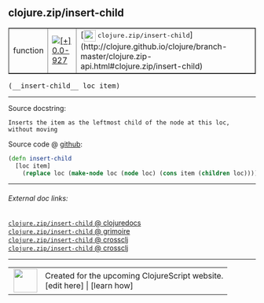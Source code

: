 ## clojure.zip/insert-child



 <table border="1">
<tr>
<td>function</td>
<td><a href="https://github.com/cljsinfo/cljs-api-docs/tree/0.0-927"><img valign="middle" alt="[+] 0.0-927" title="Added in 0.0-927" src="https://img.shields.io/badge/+-0.0--927-lightgrey.svg"></a> </td>
<td>
[<img height="24px" valign="middle" src="http://i.imgur.com/1GjPKvB.png"> <samp>clojure.zip/insert-child</samp>](http://clojure.github.io/clojure/branch-master/clojure.zip-api.html#clojure.zip/insert-child)
</td>
</tr>
</table>


 <samp>
(__insert-child__ loc item)<br>
</samp>

---





Source docstring:

```
Inserts the item as the leftmost child of the node at this loc,
without moving
```


Source code @ [github](https://github.com/clojure/clojurescript/blob/r3153/src/cljs/clojure/zip.cljs#L194-L198):

```clj
(defn insert-child
  [loc item]
    (replace loc (make-node loc (node loc) (cons item (children loc)))))
```

<!--
Repo - tag - source tree - lines:

 <pre>
clojurescript @ r3153
└── src
    └── cljs
        └── clojure
            └── <ins>[zip.cljs:194-198](https://github.com/clojure/clojurescript/blob/r3153/src/cljs/clojure/zip.cljs#L194-L198)</ins>
</pre>

-->

---



###### External doc links:

[`clojure.zip/insert-child` @ clojuredocs](http://clojuredocs.org/clojure.zip/insert-child)<br>
[`clojure.zip/insert-child` @ grimoire](http://conj.io/store/v1/org.clojure/clojure/1.7.0-beta3/clj/clojure.zip/insert-child/)<br>
[`clojure.zip/insert-child` @ crossclj](http://crossclj.info/fun/clojure.zip/insert-child.html)<br>
[`clojure.zip/insert-child` @ crossclj](http://crossclj.info/fun/clojure.zip.cljs/insert-child.html)<br>

---

 <table>
<tr><td>
<img valign="middle" align="right" width="48px" src="http://i.imgur.com/Hi20huC.png">
</td><td>
Created for the upcoming ClojureScript website.<br>
[edit here] | [learn how]
</td></tr></table>

[edit here]:https://github.com/cljsinfo/cljs-api-docs/blob/master/cljsdoc/clojure.zip/insert-child.cljsdoc
[learn how]:https://github.com/cljsinfo/cljs-api-docs/wiki/cljsdoc-files

<!--

This information was too distracting to show to readers, but I'll leave it
commented here since it is helpful to:

- pretty-print the data used to generate this document
- and show how to retrieve that data



The API data for this symbol:

```clj
{:ns "clojure.zip",
 :name "insert-child",
 :signature ["[loc item]"],
 :history [["+" "0.0-927"]],
 :type "function",
 :full-name-encode "clojure.zip/insert-child",
 :source {:code "(defn insert-child\n  [loc item]\n    (replace loc (make-node loc (node loc) (cons item (children loc)))))",
          :title "Source code",
          :repo "clojurescript",
          :tag "r3153",
          :filename "src/cljs/clojure/zip.cljs",
          :lines [194 198]},
 :full-name "clojure.zip/insert-child",
 :clj-symbol "clojure.zip/insert-child",
 :docstring "Inserts the item as the leftmost child of the node at this loc,\nwithout moving"}

```

Retrieve the API data for this symbol:

```clj
;; from Clojure REPL
(require '[clojure.edn :as edn])
(-> (slurp "https://raw.githubusercontent.com/cljsinfo/cljs-api-docs/catalog/cljs-api.edn")
    (edn/read-string)
    (get-in [:symbols "clojure.zip/insert-child"]))
```

-->
